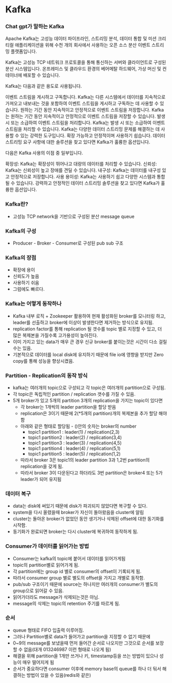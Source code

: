 # Kafka

### Chat gpt가 말하는 Kafka
Apache Kafka는 고성능 데이터 파이프라인, 스트리밍 분석, 데이터 통합 및 미션 크리티컬 애플리케이션을 위해 수천 개의 회사에서 사용하는 오픈 소스 분산 이벤트 스트리밍 플랫폼입니다.

Kafka는 고성능 TCP 네트워크 프로토콜을 통해 통신하는 서버와 클라이언트로 구성된 분산 시스템입니다. 온프레미스 및 클라우드 환경의 베어메탈 하드웨어, 가상 머신 및 컨테이너에 배포할 수 있습니다.

Kafka는 다음과 같은 용도로 사용됩니다.

이벤트 스트림을 게시하고 구독합니다. Kafka는 다른 시스템에서 데이터를 지속적으로 가져오고 내보내는 것을 포함하여 이벤트 스트림을 게시하고 구독하는 데 사용할 수 있습니다.
원하는 기간 동안 지속적이고 안정적으로 이벤트 스트림을 저장합니다. Kafka는 원하는 기간 동안 지속적이고 안정적으로 이벤트 스트림을 저장할 수 있습니다.
발생 시 또는 소급하여 이벤트 스트림을 처리합니다. Kafka는 발생 시 또는 소급하여 이벤트 스트림을 처리할 수 있습니다.
Kafka는 다양한 데이터 스트리밍 문제를 해결하는 데 사용할 수 있는 강력한 도구입니다. 확장 가능하고 안정적이며 사용하기 쉽습니다. 데이터 스트리밍 요구 사항에 대한 솔루션을 찾고 있다면 Kafka가 훌륭한 옵션입니다.

다음은 Kafka 사용의 이점 중 일부입니다.

확장성: Kafka는 확장성이 뛰어나고 대량의 데이터를 처리할 수 있습니다.
신뢰성: Kafka는 신뢰성이 높고 장애를 견딜 수 있습니다.
내구성: Kafka는 데이터를 내구성 있고 안정적으로 저장합니다.
사용 용이성: Kafka는 사용하기 쉽고 다양한 시스템과 통합될 수 있습니다.
강력하고 안정적인 데이터 스트리밍 솔루션을 찾고 있다면 Kafka가 훌륭한 옵션입니다.

### Kafka란?
* 고성능 TCP network을 기반으로 구성된 분산 message queue

### Kafka의 구성
* Producer - Broker - Consumer로 구성된 pub sub 구조

### Kafka의 장점
* 확장에 용이
* 신뢰도가 높음
* 사용하기 쉬움
* 그럼에도 빠르다.

### Kafka는 어떻게 동작하나
* Kafka 내부 로직 + Zookeeper 활용하여 현재 활성화된 broker를 모니터링 하고, leader를 선출하고
broker에 이상이 발생한다면 제거하는 방식으로 유지됨.
* replication factor를 통해 replication 될 갯수를 topic 별로 지정할 수 있고, 더 많은 복제본을 가질수록
고가용성이 높아진다.
* 이미 가지고 있는 data가 매우 큰 경우 신규 broker를 붙이는것은 시간이 다소 걸릴수는 있음.
* 기본적으로 데이터를 local disk에 유지하기 때문에 file io에 영향을 받지만 Zero copy를 통해 성능을 향상시켰음.

### Partition - Replication의 동작 방식
* kafka는 여러개의 topic으로 구성되고 각 topic은 여러개의 partition으로 구성됨.
* 각 topic은 독립적인 partition / replication 갯수를 가질 수 있음.
* 5개 broker가 있고 5개의 partition 3개의 replication을 가지는 topic이 있다면
  * 각 broker는 1개씩의 leader partition을 할당 받음
  * replication은 3이기 때문에 2(*5개의 partition)개의 복제본을 추가 할당 해야함
  * 아래와 같은 형태로 할당됨 - ()안의 숫자는 broker의 number
    * topic1 partition1 : leader(1) / replication(2,3)   
    * topic1 partition2 : leader(2) / replication(3,4)
    * topic1 partition3 : leader(3) / replication(4,5)
    * topic1 partition4 : leader(4) / replication(5,1)
    * topic1 partition5 : leader(5) / replication(1,2)
  * 따라서 broker 3은 topic1의 leader partition 3과 1,2번 partition의 replication을 갖게 됨. 
  * 따라서 broker 3이 다운된다고 하더라도 3번 partition은 broker4 또는 5가 leader가 되어 유지됨

### 데이터 복구
* data는 disk에 써있기 때문에 disk가 파괴되지 않았다면 복구할 수 있다.
* system을 다시 올렸을때 broker가 자신이 돌아왔음을 cluster에 알림
* cluster는 돌아온 broker가 없었던 동안 생기거나 삭제된 offset에 대한 동기화를 시작함.
* 동기화가 완료되면 broker는 다시 cluster에 복귀하여 동작하게 됨.

### Consumer가 데이터를 읽어가는 방법
* Consumer는 kafka의 topic에 붙어서 데이터를 읽어가게됨
* topic의 partition별로 읽어가게 됨.
* 각 partition에는 group id 별로 consumer의 offset이 기록되게 됨.
* 따라서 consumer group 별로 별도의 offset을 가지고 개별로 동작함.
* pub/sub 구조이기 때문에 source는 하나지만 여러개의 consumer가 별도의 group으로 읽어갈 수 있음.
* 읽어가더라도 message가 삭제되는것은 아님.
* message의 삭제는 topic의 retention 주기를 따르게 됨.

### 순서
* queue 형태로 FIFO 입출력 이루어짐.
* 그러나 Partition별로 data가 들어가고 partition을 지정할 수 없기 때문에 
* 0~9의 message를 보냈을때 먼저 들어간 순서로 나오지만 그것으로 순서를 보장할 수 없음(대개 013246987 이런 형태로 나오게 됨)
* 해결을 위해 partition을 1개만 쓰거나 키, timestamp등을 쓰는 방법이 있으나 성능이 매우 떨어지게 됨
* 순서가 중요하다면 consumer 이후에 memory base의 queue를 하나 더 둬서 해결하는 방법이 있을 수 있음(redis와 같은)